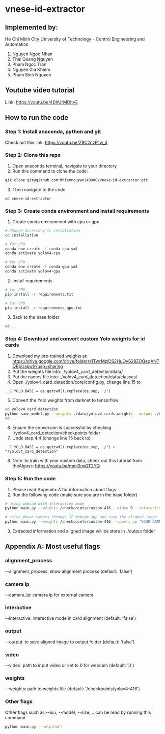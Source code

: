 # vnese-id-extractor

## Implemented by:

Ho Chi Minh City University of Technology - Control Engineering and Automation
1. Nguyen Ngoc Nhan
2. Thai Quang Nguyen
3. Pham Ngoc Tran
4. Nguyen Gia Khiem
5. Pham Binh Nguyen

## Youtube video tutorial

Link: https://youtu.be/4DhUrMDltvE

## How to run the code

### Step 1: Install anaconda, python and git
Check out this link: https://youtu.be/ZRC2nzP1w_4

### Step 2: Clone this repo
1. Open anaconda terminal, navigate to your directory
2. Run this command to clone the code:
```bash
git clone git@github.com:khiemnguyen240900/vnese-id-extractor.git
```
3. Then navigate to the code
```
cd vnese-id-extractor
```

### Step 3: Create conda environment and install requirements
1. Create conda environment with cpu or gpu
```bash
# Change directory to installation
cd installation

# for CPU
conda env create -f conda-cpu.yml
conda activate yolov4-cpu

# for GPU
conda env create -f conda-gpu.yml
conda activate yolov4-gpu
```
2. Install requirements
```bash
# for CPU
pip install -r requirements.txt

# for GPU
pip install -r requirements-gpu.txt
```
3. Back to the base folder
```bash
cd ..
```

### Step 4: Download and convert custom Yolo weights for id cards
1. Download my pre-trained weights at: https://drive.google.com/drive/folders/1TwrMzlOS2HuOv628ZOQeqANTQRpUapwh?usp=sharing
2. Put the weights file into: ./yolov4_card_detection/data/
3. Put the names file into: ./yolov4_card_detection/data/classes/
4. Open ./yolov4_card_detection/core/config.py, change line 15 to
```
__C.YOLO.BASE = os.getcwd().replace(os.sep, '/')
```
5. Convert the Yolo weights from darknet to tensorflow
```bash
cd yolov4_card_detection
python save_model.py --weights ./data/yolov4-cards.weights --output ./checkpoints/custom-416 --input_size 416 --model yolov4
cd .. 
```
6. Ensure the conversion is successful by checking ./yolov4_card_detection/checkpoints folder
7. Undo step 4.4 (change line 15 back to)
```
__C.YOLO.BASE = os.getcwd().replace(os.sep, '/') + "/yolov4_card_detection"
```
8. Note: to train with your custom data, check out this tutorial from theAIguys: https://youtu.be/mmj3nxGT2YQ

### Step 5: Run the code
1. Please read Appendix A for information about flags
2. Run the following code  (make sure you are in the base folder)
```bash
# using webcam with interactive mode
python main.py --weights /checkpoints/custom-416 --video 0 --interactive

# using phone camera through IP Webcam app and save the aligned image
python main.py --weights /checkpoints/custom-416 --camera_ip "YOUR-CAMERA-IP" --output
```
3. Extracted information and aligned image will be store in ./output folder

## Appendix A: Most useful flags
### alignment_process
  --alignment_process: show alignment process
    (default: 'false')
### camera ip
  --camera_ip: camera ip for external camera
### interactive
  --interactive: interactive mode in card alignment
    (default: 'false')
### output
  --output: to save aligned image to output folder
    (default: 'false')
### video
  --video: path to input video or set to 0 for webcam
    (default: '0')
### weights
  --weights: path to weights file
    (default: '/checkpoints/yolov4-416')
### Other flags
Other flags such as --iou, --model, --size,... can be read by running this command
```bash
python main.py --helpshort 
```
